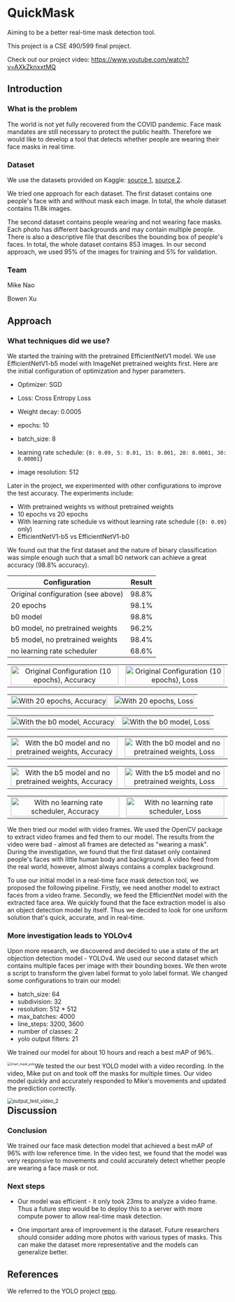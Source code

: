 # QuickMask

Aiming to be a better real-time mask detection tool. 

This project is a CSE 490/599 final project. 

Check out our project video: https://www.youtube.com/watch?v=AXkZknxxtMQ


## Introduction

### What is the problem

The world is not yet fully recovered from the COVID pandemic. Face mask mandates are still necessary to protect the public health. Therefore we would like to develop a tool that detects whether people are wearing their face masks in real time. 

### Dataset

We use the datasets provided on Kaggle: [source 1](https://www.kaggle.com/ashishjangra27/face-mask-12k-images-dataset), [source 2](https://www.kaggle.com/andrewmvd/face-mask-detection). 

We tried one approach for each dataset. The first dataset contains one people's face with and without mask each image. In total, the whole dataset contains 11.8k images. 

The second dataset contains people wearing and not wearing face masks. Each photo has different backgrounds and may contain multiple people. There is also a descriptive file that describes the bounding box of people's faces. In total, the whole dataset contains 853 images. In our second approach, we used 95% of the images for training and 5% for validation. 

### Team

Mike Nao

Bowen Xu

## Approach

### What techniques did we use?

We started the training with the pretrained EfficientNetV1 model. We use EfficientNetV1-b5 model with ImageNet pretrained weights first. Here are the initial configuration of optimization and hyper parameters. 

- Optimizer: SGD

- Loss: Cross Entropy Loss

- Weight decay: 0.0005

- epochs: 10

- batch_size: 8

- learning rate schedule: `{0: 0.09, 5: 0.01, 15: 0.001, 20: 0.0001, 30: 0.00001}`

- image resolution: 512

Later in the project,  we experimented with other configurations to improve the test accuracy. The experiments include:

- With pretrained weights vs without pretrained weights
- 10 epochs vs 20 epochs
- With learning rate schedule vs without learning rate schedule (`{0: 0.09}` only)
- EfficientNetV1-b5 vs EfficientNetV1-b0

We found out that the first dataset and the nature of binary classification was simple enough such that a small b0 network can achieve a great accuracy (98.8% accuracy). 

| Configuration                      | Result |
| ---------------------------------- | ------ |
| Original configuration (see above) | 98.8%  |
| 20 epochs                          | 98.1%  |
| b0 model                           | 98.8%  |
| b0 model, no pretrained weights    | 96.2%  |
| b5 model, no pretrained weights    | 98.4%  |
| no learning rate scheduler         | 68.6%  |

|                                                                                                                                        |                                                                                                                               |
| :------------------------------------------------------------------------------------------------------------------------------------: | :---------------------------------------------------------------------------------------------------------------------------: |
| <img src="graphs/Original Configuration (10 epochs), Accuracy.png" alt="Original Configuration (10 epochs), Accuracy" width="100%;" /> | <img src="graphs/Original Configuration (10 epochs), Loss.png" alt="Original Configuration (10 epochs), Loss" width="100%;"/> |

|                                                                                                                                        |                                                                                                                               |
| :------------------------------------------------------------------------------------------------------------------------------------: | :---------------------------------------------------------------------------------------------------------------------------: |
| <img src="graphs/With 20 epochs, Accuracy.png" alt="With 20 epochs, Accuracy" width="100%;" /> | <img src="graphs/With 20 epochs, Loss.png" alt="With 20 epochs, Loss" width="100%;"/> |

|                                                                                                                                        |                                                                                                                               |
| :------------------------------------------------------------------------------------------------------------------------------------: | :---------------------------------------------------------------------------------------------------------------------------: |
| <img src="graphs/With the b0 model, Accuracy.png" alt="With the b0 model, Accuracy" width="100%;" /> | <img src="graphs/With the b0 model, Loss.png" alt="With the b0 model, Loss" width="100%;"/> |

|                                                                                                                                        |                                                                                                                               |
| :------------------------------------------------------------------------------------------------------------------------------------: | :---------------------------------------------------------------------------------------------------------------------------: |
| <img src="graphs/With the b0 model and no pretrained weights, Accuracy.png" alt="With the b0 model and no pretrained weights, Accuracy" width="100%;" /> | <img src="graphs/With the b0 model and no pretrained weights, Loss.png" alt="With the b0 model and no pretrained weights, Loss" width="100%;"/> |

|                                                                                                                                        |                                                                                                                               |
| :------------------------------------------------------------------------------------------------------------------------------------: | :---------------------------------------------------------------------------------------------------------------------------: |
| <img src="graphs/With the b5 model and no pretrained weights, Accuracy.png" alt="With the b5 model and no pretrained weights, Accuracy" width="100%;" /> | <img src="graphs/With the b5 model and no pretrained weights, Loss.png" alt="With the b5 model and no pretrained weights, Loss" width="100%;"/> |

|                                                                                                                                        |                                                                                                                               |
| :------------------------------------------------------------------------------------------------------------------------------------: | :---------------------------------------------------------------------------------------------------------------------------: |
| <img src="graphs/With no learning rate scheduler, Accuracy.png" alt="With no learning rate scheduler, Accuracy" width="100%;" /> | <img src="graphs/With no learning rate scheduler, Loss.png" alt="With no learning rate scheduler, Loss" width="100%;"/> |


We then tried our model with video frames. We used the OpenCV package to extract video frames and fed them to our model. The results from the video were bad - almost all frames are detected as "wearing a mask". During the investigation, we found that the first dataset only contained people's faces with little human body and background. A video feed from the real world, however, almost always contains a complex background. 

To use our initial model in a real-time face mask detection tool, we proposed the following pipeline. Firstly, we need another model to extract faces from a video frame. Secondly, we feed the EfficientNet model with the extracted face area. We quickly found that the face extraction model is also an object detection model by itself. Thus we decided to look for one uniform solution that's quick, accurate, and in real-time. 

### More investigation leads to YOLOv4

Upon more research, we discovered and decided to use a state of the art objection detection model - YOLOv4. We used our second dataset which contains multiple faces per image with their bounding boxes. We then wrote a script to transform the given label format to yolo label format. We changed some configurations to train our model:

- batch_size: 64
- subdivision: 32
- resolution: 512 * 512
- max_batches: 4000
- line_steps: 3200, 3600
- number of classes: 2
- yolo output filters: 21

We trained our model for about 10 hours and reach a best mAP of 96%. 

<img src="chart_mask_yolo.png" alt="chart_mask_yolo" style="zoom:50%; float:left;" />

We tested the our best YOLO model with a video recording. In the video, Mike put on and took off the masks for multiple times. Our video model quickly and accurately responded to Mike's movements and updated the prediction correctly. 

<img src="output_test_video_2.gif" alt="output_test_video_2" style="float:left; zoom:80%" />

## Discussion

### Conclusion

We trained our face mask detection model that achieved a best mAP of 96% with low reference time. In the video test, we found that the model was very responsive to movements and could accurately detect whether people are wearing a face mask or not. 

### Next steps

- Our model was efficient - it only took 23ms to analyze a video frame. Thus a future step would be to deploy this to a server with more compute power to allow real-time mask detection. 

- One important area of improvement is the dataset. Future researchers should consider adding more photos with various types of masks. This can make the dataset more representative and the models can generalize better. 

## References

We referred to the YOLO project [repo](https://github.com/AlexeyAB/darknet). 